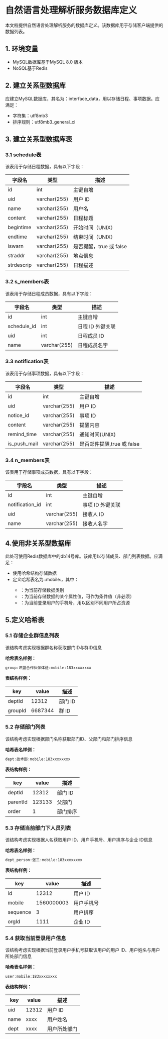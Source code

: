 # 自然语言处理解析服务数据库定义

本文档提供自然语言处理解析服务的数据库定义。该数据库用于存储客户端提供的数据列表。

## 1. 环境变量

- MySQL数据库基于MySQL 8.0 版本
- NoSQL基于Redis

## 2. 建立关系型数据库

应建立MySQL数据库，其名为：interface_data，用以存储日程、事项数据。应满足：

- 字符集：utf8mb3
- 排序规则：utf8mb3_general_ci

## 3. 建立关系型数据库表

### 3.1 schedule表

该表用于存储日程数据，具有以下字段：

| 字段名     | 类型         | 描述                    |
| ---------- | ------------ | ----------------------- |
| id         | int          | 主键自增                |
| uid        | varchar(255) | 用户 ID                 |
| name       | varchar(255) | 用户名                  |
| content    | varchar(255) | 日程标题                |
| begintime  | varchar(255) | 开始时间（UNIX）        |
| endtime    | varchar(255) | 结束时间（UNIX）        |
| iswarn     | varchar(255) | 是否提醒，true 或 false |
| straddr    | varchar(255) | 地点信息                |
| strdescrip | varchar(255) | 日程描述                |

### 3.2 s_members表

该表用于存储日程成员数据，具有以下字段：

| 字段名      | 类型         | 描述             |
| ----------- | ------------ | ---------------- |
| id          | int          | 主键自增         |
| schedule_id | int          | 日程 ID 外键关联 |
| uid         | int          | 日程成员 ID      |
| name        | varchar(255) | 日程成员名字     |

### 3.3 notification表

该表用于存储事项数据，具有以下字段：

| 字段名       | 类型         | 描述                       |
| ------------ | ------------ | -------------------------- |
| id           | int          | 主键自增                   |
| uid          | varchar(255) | 用户 ID                    |
| notice_id    | varchar(255) | 事项 ID                    |
| content      | varchar(255) | 提醒内容                   |
| remind_time  | varchar(255) | 通知时间(UNIX)             |
| is_push_mail | varchar(255) | 是否邮件提醒,true 或 false |

### 3.4 n_members表

该表用于存储事项成员数据，具有以下字段：

| 字段名          | 类型         | 描述             |
| --------------- | ------------ | ---------------- |
| id              | int          | 主键自增         |
| notification_id | int          | 事项 ID 外键关联 |
| uid             | varchar(255) | 接收人 ID        |
| name            | varchar(255) | 接收人名字       |

## 4.使用非关系型数据库

此处可使用Redis数据库中的db14号库。该库用以存储成员、部门列表数据。应满足：

- 使用哈希结构存储数据
- 定义哈希表名为<type>:<typeInfo>:mobile:<mobile>，其中：
  - <type>：为当前存储数据类别
  - <typeInfo>：为当前存储数据的某个属性值，可作为条件值（非必须）
  - <mobile>：为当前登录用户的手机号，用以区别不同用户所占资源

## 5.定义哈希表

### 5.1 存储企业群信息列表

该结构考虑实现根据群名称获取部门ID与群ID信息

**哈希表名样例：**

```powershell
group:讯盟合作伙伴体验:mobile:183xxxxxxxx
```

**表结构样例：**

| key     | value   | 描述    |
| ------- | ------- | ------- |
| deptId  | 12312   | 部门 ID |
| groupId | 6687344 | 群 ID   |

### 5.2 存储部门列表

该结构考虑实现根据部门名称获取部门ID、父部门和部门排序信息

**哈希表名样例：**

```powershell
dept:技术部:mobile:183xxxxxxxx
```

**表结构样例：**

| key      | value  | 描述     |
| -------- | ------ | -------- |
| deptId   | 12312  | 部门 ID  |
| parentId | 123133 | 父部门   |
| order    | 1      | 部门排序 |

### 5.3 存储当前部门下人员列表

该结构考虑实现根据人名获取用户 ID、用户手机号、用户排序与企业 ID信息

**哈希表名样例：**

```powershell
dept_person:张三:mobile:183xxxxxxxx
```

**表结构样例：**

| key      | value      | 描述       |
| -------- | ---------- | ---------- |
| id       | 12312      | 用户 ID    |
| mobile   | 1560000003 | 用户手机号 |
| sequence | 3          | 用户排序   |
| orgId    | 1111       | 企业 ID    |

### 5.4 获取当前登录用户信息

该结构考虑实现根据当前登录用户手机号获取该用户的用户 ID、用户姓名与用户所处部门信息

**哈希表名样例：**

```powershell
user:mobile:183xxxxxxxx
```

**表结构样例：**

| key  | value | 描述         |
| ---- | ----- | ------------ |
| uid  | 12312 | 用户 ID      |
| name | xxxx  | 用户姓名     |
| dept | xxxx  | 用户所处部门 |